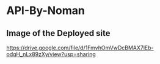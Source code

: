 # API-By-Noman


## Image of the Deployed site
https://drive.google.com/file/d/1FmvhOmVwDcBMAX7lEb-odqH_nLx89zXy/view?usp=sharing
